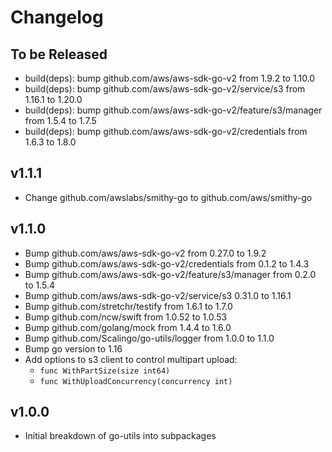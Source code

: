 # Changelog

## To be Released

* build(deps): bump github.com/aws/aws-sdk-go-v2 from 1.9.2 to 1.10.0
* build(deps): bump github.com/aws/aws-sdk-go-v2/service/s3 from 1.16.1 to 1.20.0
* build(deps): bump github.com/aws/aws-sdk-go-v2/feature/s3/manager from 1.5.4 to 1.7.5
* build(deps): bump github.com/aws/aws-sdk-go-v2/credentials from 1.6.3 to 1.8.0

## v1.1.1

* Change github.com/awslabs/smithy-go to github.com/aws/smithy-go

## v1.1.0

* Bump github.com/aws/aws-sdk-go-v2 from 0.27.0 to 1.9.2
* Bump github.com/aws/aws-sdk-go-v2/credentials from 0.1.2 to 1.4.3
* Bump github.com/aws/aws-sdk-go-v2/feature/s3/manager from 0.2.0 to 1.5.4
* Bump github.com/aws/aws-sdk-go-v2/service/s3 0.31.0 to 1.16.1
* Bump github.com/stretchr/testify from 1.6.1 to 1.7.0
* Bump github.com/ncw/swift from 1.0.52 to 1.0.53
* Bump github.com/golang/mock from 1.4.4 to 1.6.0
* Bump github.com/Scalingo/go-utils/logger from 1.0.0 to 1.1.0
* Bump go version to 1.16
* Add options to s3 client to control multipart upload:
	* `func WithPartSize(size int64)`
	* `func WithUploadConcurrency(concurrency int)`

## v1.0.0

* Initial breakdown of go-utils into subpackages
